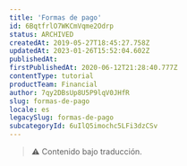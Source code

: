 ```yaml
---
title: 'Formas de pago'
id: 6BqtfrlO7WKCmVqme2Odrp
status: ARCHIVED
createdAt: 2019-05-27T18:45:27.758Z
updatedAt: 2023-01-26T15:52:04.602Z
publishedAt: 
firstPublishedAt: 2020-06-12T21:28:40.777Z
contentType: tutorial
productTeam: Financial
author: 7qy2DBsUp8U5P9lqV0JHfR
slug: formas-de-pago
locale: es
legacySlug: formas-de-pago
subcategoryId: 6uIlQ5imochc5LFi3dzCSv
---
```


>⚠️ Contenido bajo traducción.
